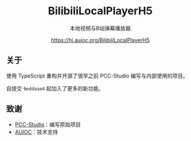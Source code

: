 <h1 align="center">BilibiliLocalPlayerH5</h1>

<div align="center">

本地视频与B站弹幕播放器

<https://hi.auioc.org/BilibiliLocalPlayerH5>

</div>

## 关于

使用 TypeScript 重构并开源了很早之前 PCC-Studio 编写与内部使用的项目。

自提交 `9eddaae4` 起加入了更多的新功能。

## 致谢

- [PCC-Studio](https://www.pccstudio.com)：编写原始项目
- [AUIOC](https://www.auioc.com)：技术支持

